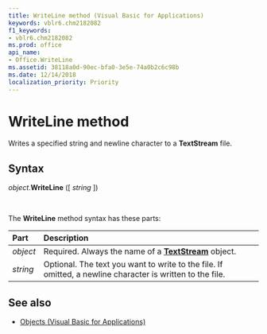 ```yaml
---
title: WriteLine method (Visual Basic for Applications)
keywords: vblr6.chm2182082
f1_keywords:
- vblr6.chm2182082
ms.prod: office
api_name:
- Office.WriteLine
ms.assetid: 38118a0d-90ec-bfa0-3e5e-74a0b2c6c98b
ms.date: 12/14/2018
localization_priority: Priority
---
```



# WriteLine method

Writes a specified string and newline character to a **TextStream** file.

## Syntax

_object_.**WriteLine** ([ _string_ ])

<br/>

The **WriteLine** method syntax has these parts:

|Part|Description|
|:-----|:-----|
| _object_|Required. Always the name of a **[TextStream](textstream-object.md)** object.|
| _string_|Optional. The text you want to write to the file. If omitted, a newline character is written to the file.|

## See also

- [Objects (Visual Basic for Applications)](../objects-visual-basic-for-applications.md)
